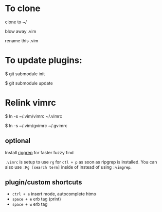 # To clone
clone to ~/

blow away .vim

rename this .vim

# To update plugins:
$ git submodule init

$ git submodule update

# Relink vimrc
$ ln -s ~/.vim/vimrc ~/.vimrc

$ ln -s ~/.vim/gvimrc ~/.gvimrc

## optional
Install [ripgrep](https://github.com/BurntSushi/ripgrep) for faster fuzzy find

`.vimrc` is setup to use `rg` for `ctl + p` as soon as ripgrep is installed.
You can also use `:Rg [search term]` inside of instead of using `:vimgrep`.

## plugin/custom shortcuts
- `ctrl + e` insert mode, autocomplete htmo
- `space + e` erb tag (print)
- `space + w` erb tag

